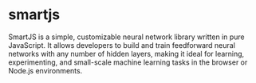 # smartjs
SmartJS is a simple, customizable neural network library written in pure JavaScript. It allows developers to build and train feedforward neural networks with any number of hidden layers, making it ideal for learning, experimenting, and small-scale machine learning tasks in the browser or Node.js environments.
